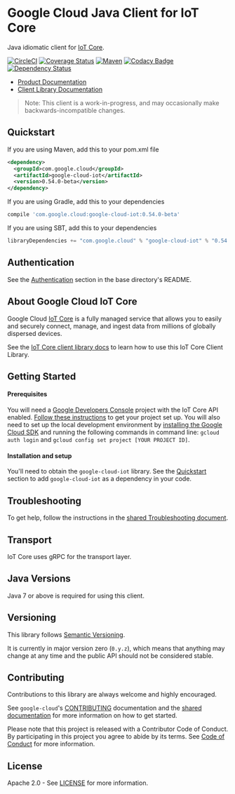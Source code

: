 Google Cloud Java Client for IoT Core
======================================

Java idiomatic client for [IoT Core][cloud-iot].

[![CircleCI](https://circleci.com/gh/GoogleCloudPlatform/google-cloud-java/tree/master.svg?style=shield)](https://circleci.com/gh/GoogleCloudPlatform/google-cloud-java/tree/master)
[![Coverage Status](https://coveralls.io/repos/GoogleCloudPlatform/google-cloud-java/badge.svg?branch=master)](https://coveralls.io/r/GoogleCloudPlatform/google-cloud-java?branch=master)
[![Maven](https://img.shields.io/maven-central/v/com.google.cloud/google-cloud-iot.svg)](https://img.shields.io/maven-central/v/com.google.cloud/google-cloud-iot.svg)
[![Codacy Badge](https://api.codacy.com/project/badge/grade/9da006ad7c3a4fe1abd142e77c003917)](https://www.codacy.com/app/mziccard/google-cloud-java)
[![Dependency Status](https://www.versioneye.com/user/projects/58fe4c8d6ac171426c414772/badge.svg?style=flat)](https://www.versioneye.com/user/projects/58fe4c8d6ac171426c414772)

- [Product Documentation][iot-product-docs]
- [Client Library Documentation][iot-client-lib-docs]

> Note: This client is a work-in-progress, and may occasionally
> make backwards-incompatible changes.

Quickstart
----------

[//]: # ({x-version-update-start:google-cloud-iot:released})
If you are using Maven, add this to your pom.xml file
```xml
<dependency>
  <groupId>com.google.cloud</groupId>
  <artifactId>google-cloud-iot</artifactId>
  <version>0.54.0-beta</version>
</dependency>
```
If you are using Gradle, add this to your dependencies
```Groovy
compile 'com.google.cloud:google-cloud-iot:0.54.0-beta'
```
If you are using SBT, add this to your dependencies
```Scala
libraryDependencies += "com.google.cloud" % "google-cloud-iot" % "0.54.0-beta"
```
[//]: # ({x-version-update-end})

Authentication
--------------

See the [Authentication](https://github.com/GoogleCloudPlatform/google-cloud-java#authentication) section in the base directory's README.

About Google Cloud IoT Core
----------------------------

Google Cloud [IoT Core][cloud-iot]  is a fully managed service that allows you to easily and securely connect, manage, and ingest data from millions of globally dispersed devices.

See the [IoT Core client library docs][iot-client-lib-docs] to learn how to use this IoT Core Client Library.

Getting Started
---------------
#### Prerequisites
You will need a [Google Developers Console](https://console.developers.google.com/) project with the IoT Core API enabled. [Follow these instructions](https://cloud.google.com/docs/authentication#preparation) to get your project set up. You will also need to set up the local development environment by [installing the Google Cloud SDK](https://cloud.google.com/sdk/) and running the following commands in command line: `gcloud auth login` and `gcloud config set project [YOUR PROJECT ID]`.

#### Installation and setup
You'll need to obtain the `google-cloud-iot` library.  See the [Quickstart](#quickstart) section to add `google-cloud-iot` as a dependency in your code.

Troubleshooting
---------------

To get help, follow the instructions in the [shared Troubleshooting document](https://github.com/GoogleCloudPlatform/gcloud-common/blob/master/troubleshooting/readme.md#troubleshooting).

Transport
---------
IoT Core uses gRPC for the transport layer.

Java Versions
-------------

Java 7 or above is required for using this client.

Versioning
----------

This library follows [Semantic Versioning](http://semver.org/).

It is currently in major version zero (``0.y.z``), which means that anything may change at any time and the public API should not be considered stable.

Contributing
------------

Contributions to this library are always welcome and highly encouraged.

See `google-cloud`'s [CONTRIBUTING] documentation and the [shared documentation](https://github.com/GoogleCloudPlatform/gcloud-common/blob/master/contributing/readme.md#how-to-contribute-to-gcloud) for more information on how to get started.

Please note that this project is released with a Contributor Code of Conduct. By participating in this project you agree to abide by its terms. See [Code of Conduct][code-of-conduct] for more information.

License
-------

Apache 2.0 - See [LICENSE] for more information.


[CONTRIBUTING]:https://github.com/GoogleCloudPlatform/google-cloud-java/blob/master/CONTRIBUTING.md
[code-of-conduct]:https://github.com/GoogleCloudPlatform/google-cloud-java/blob/master/CODE_OF_CONDUCT.md#contributor-code-of-conduct
[LICENSE]: https://github.com/GoogleCloudPlatform/google-cloud-java/blob/master/LICENSE
[cloud-platform]: https://cloud.google.com/
[cloud-iot]: https://cloud.google.com/iot-core
[iot-product-docs]: https://cloud.google.com/iot-core/docs
[iot-client-lib-docs]: https://googlecloudplatform.github.io/google-cloud-java/google-cloud-clients/apidocs/index.html?com/google/cloud/iot/v1/package-summary.html

